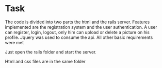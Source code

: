 # Task

The code is divided into two parts the html and the rails server.
Features implemented are the registration system and the user authentication.
A user can register, login, logout, only him can upload or delete a picture on his profile.
Jquery was used to consume the api.
All other basic requirements were met

Just open the rails folder and start the server.

Html and css files are in the same folder 
